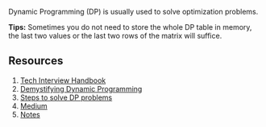 Dynamic Programming (DP) is usually used to solve optimization problems.

**Tips:** Sometimes you do not need to store the whole DP table in memory, the last two values or the last two rows of the matrix will suffice.

## Resources
1. [Tech Interview Handbook](https://www.techinterviewhandbook.org/algorithms/dynamic-programming/)
2. [Demystifying Dynamic Programming](https://www.freecodecamp.org/news/demystifying-dynamic-programming-3efafb8d4296)
3. [Steps to solve DP problems](https://dev.to/nikolaotasevic/dynamic-programming--7-steps-to-solve-any-dp-interview-problem-3870)
4. [Medium](https://medium.com/basecs/less-repetition-more-dynamic-programming-43d29830a630)
5. [Notes](http://www.cs.yale.edu/homes/aspnes/classes/223/notes.html#dynamicProgramming)